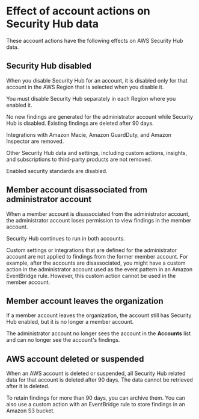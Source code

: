 # Effect of account actions on Security Hub data<a name="securityhub-data-retention"></a>

These account actions have the following effects on AWS Security Hub data\.

## Security Hub disabled<a name="securityhub-effects-disable-securityhub"></a>

When you disable Security Hub for an account, it is disabled only for that account in the AWS Region that is selected when you disable it\.

You must disable Security Hub separately in each Region where you enabled it\.

No new findings are generated for the administrator account while Security Hub is disabled\. Existing findings are deleted after 90 days\.

Integrations with Amazon Macie, Amazon GuardDuty, and Amazon Inspector are removed\.

Other Security Hub data and settings, including custom actions, insights, and subscriptions to third\-party products are not removed\.

Enabled security standards are disabled\.

## Member account disassociated from administrator account<a name="securityhub-effects-member-disassociation"></a>

When a member account is disassociated from the administrator account, the administrator account loses permission to view findings in the member account\.

Security Hub continues to run in both accounts\.

Custom settings or integrations that are defined for the administrator account are not applied to findings from the former member account\. For example, after the accounts are disassociated, you might have a custom action in the administrator account used as the event pattern in an Amazon EventBridge rule\. However, this custom action cannot be used in the member account\.

## Member account leaves the organization<a name="securityhub-effects-member-leaves-org"></a>

If a member account leaves the organization, the account still has Security Hub enabled, but it is no longer a member account\.

The administrator account no longer sees the account in the **Accounts** list and can no longer see the account's findings\.

## AWS account deleted or suspended<a name="securityhub-effects-account-deletion"></a>

When an AWS account is deleted or suspended, all Security Hub related data for that account is deleted after 90 days\. The data cannot be retrieved after it is deleted\.

To retain findings for more than 90 days, you can archive them\. You can also use a custom action with an EventBridge rule to store findings in an Amazon S3 bucket\.